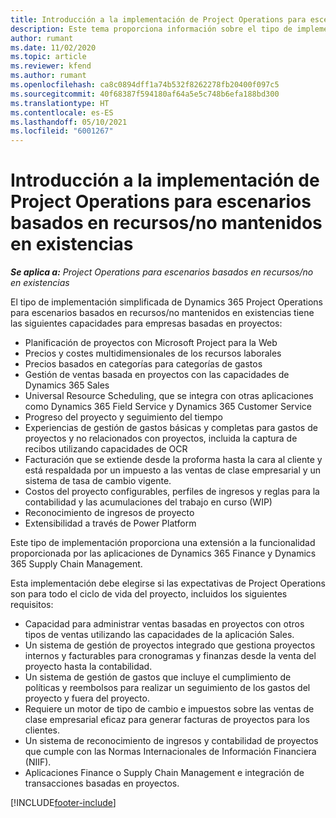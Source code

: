 ```yaml
---
title: Introducción a la implementación de Project Operations para escenarios basados en recursos/no mantenidos en existencias
description: Este tema proporciona información sobre el tipo de implementación, Project Operations para escenarios basados en recurso/no mantenidos en existencias.
author: rumant
ms.date: 11/02/2020
ms.topic: article
ms.reviewer: kfend
ms.author: rumant
ms.openlocfilehash: ca8c0894dff1a74b532f8262278fb20400f097c5
ms.sourcegitcommit: 40f68387f594180af64a5e5c748b6efa188bd300
ms.translationtype: HT
ms.contentlocale: es-ES
ms.lasthandoff: 05/10/2021
ms.locfileid: "6001267"
---
```

# <a name="project-operations-for-resourcenon-stocked-based-scenarios-deployment-overview"></a>Introducción a la implementación de Project Operations para escenarios basados en recursos/no mantenidos en existencias

_**Se aplica a:** Project Operations para escenarios basados en recursos/no en existencias_

El tipo de implementación simplificada de Dynamics 365 Project Operations para escenarios basados en recursos/no mantenidos en existencias tiene las siguientes capacidades para empresas basadas en proyectos:

- Planificación de proyectos con Microsoft Project para la Web
- Precios y costes multidimensionales de los recursos laborales
- Precios basados en categorías para categorías de gastos
- Gestión de ventas basada en proyectos con las capacidades de Dynamics 365 Sales
- Universal Resource Scheduling, que se integra con otras aplicaciones como Dynamics 365 Field Service y Dynamics 365 Customer Service
- Progreso del proyecto y seguimiento del tiempo
- Experiencias de gestión de gastos básicas y completas para gastos de proyectos y no relacionados con proyectos, incluida la captura de recibos utilizando capacidades de OCR
- Facturación que se extiende desde la proforma hasta la cara al cliente y está respaldada por un impuesto a las ventas de clase empresarial y un sistema de tasa de cambio vigente.
- Costos del proyecto configurables, perfiles de ingresos y reglas para la contabilidad y las acumulaciones del trabajo en curso (WIP)
- Reconocimiento de ingresos de proyecto
- Extensibilidad a través de Power Platform

Este tipo de implementación proporciona una extensión a la funcionalidad proporcionada por las aplicaciones de Dynamics 365 Finance y Dynamics 365 Supply Chain Management.

Esta implementación debe elegirse si las expectativas de Project Operations son para todo el ciclo de vida del proyecto, incluidos los siguientes requisitos:

- Capacidad para administrar ventas basadas en proyectos con otros tipos de ventas utilizando las capacidades de la aplicación Sales.
- Un sistema de gestión de proyectos integrado que gestiona proyectos internos y facturables para cronogramas y finanzas desde la venta del proyecto hasta la contabilidad.
- Un sistema de gestión de gastos que incluye el cumplimiento de políticas y reembolsos para realizar un seguimiento de los gastos del proyecto y fuera del proyecto.
- Requiere un motor de tipo de cambio e impuestos sobre las ventas de clase empresarial eficaz para generar facturas de proyectos para los clientes.
- Un sistema de reconocimiento de ingresos y contabilidad de proyectos que cumple con las Normas Internacionales de Información Financiera (NIIF).
- Aplicaciones Finance o Supply Chain Management e integración de transacciones basadas en proyectos.


[!INCLUDE[footer-include](../includes/footer-banner.md)]